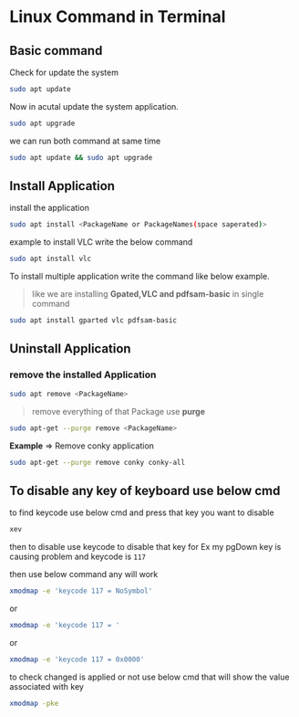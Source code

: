 # Linux Command in Terminal

## Basic command

Check for update the system 
```bash
sudo apt update
```
Now in acutal update the system application.
```bash
sudo apt upgrade
```
we can run both command at same time
```bash
sudo apt update && sudo apt upgrade
```

## Install Application
install the application 
```bash
sudo apt install <PackageName or PackageNames(space saperated)>
```
example to install VLC write the below command 
```bash
sudo apt install vlc
```
To install multiple application write the command like below example.

>like we are installing **Gpated,VLC and pdfsam-basic** in single command

```bash
sudo apt install gparted vlc pdfsam-basic
```

## Uninstall Application

### remove the installed Application

```bash
sudo apt remove <PackageName>
```

>remove everything of that Package use **purge**

```bash
sudo apt-get --purge remove <PackageName>
```
**Example** => Remove conky application
```bash
sudo apt-get --purge remove conky conky-all
```


## To disable any key of keyboard use below cmd

to find keycode use below cmd and press that key you want to disable
```bash
xev
```

then to disable use keycode to disable that key for Ex my pgDown key is causing problem and keycode is `117`

then use below command any will work

```bash
xmodmap -e 'keycode 117 = NoSymbol'
```
or 
```bash
xmodmap -e 'keycode 117 = '
```
or

```bash
xmodmap -e 'keycode 117 = 0x0000'
```
to check changed is applied or not use below cmd that will show the value associated with key

```bash
xmodmap -pke
```


